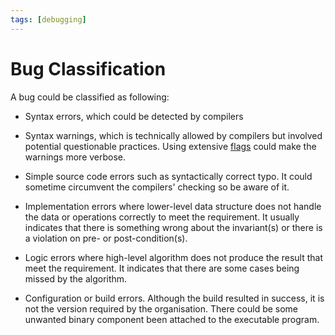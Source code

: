 ```yaml
---
tags: [debugging]
---
```


# Bug Classification

A bug could be classified as following:

- Syntax errors, which could be detected by compilers

- Syntax warnings, which is technically allowed by compilers but involved
  potential questionable practices. Using extensive [flags](202203061248.md) could
  make the warnings more verbose.

- Simple source code errors such as syntactically correct typo. It could
  sometime circumvent the compilers' checking so be aware of it.

- Implementation errors where lower-level data structure does not handle the
  data or operations correctly to meet the requirement. It usually indicates
  that there is something wrong about the invariant(s) or there is a violation
  on pre- or post-condition(s).

- Logic errors where high-level algorithm does not produce the result that meet
  the requirement. It indicates that there are some cases being missed by the
  algorithm.

- Configuration or build errors. Although the build resulted in success, it is
  not the version required by the organisation. There could be some unwanted
  binary component been attached to the executable program.
